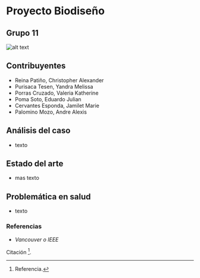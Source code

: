 # Proyecto Biodiseño 
## Grupo 11
                           
![alt text](https://static.vecteezy.com/system/resources/thumbnails/000/429/993/small/ArtificialIntelligence_03.jpg "Logo Title Text 1")

## Contribuyentes
* Reina Patiño, Christopher Alexander
* Purisaca Tesen, Yandra Melissa
* Porras Cruzado, Valeria Katherine
* Poma Soto, Eduardo Julian
* Cervantes Esponda, Jamilet Marie
* Palomino Mozo, Andre Alexis

## Análisis del caso
- texto

## Estado del arte
- mas texto

## Problemática en salud
- texto

### Referencias
- *Vancouver o IEEE*
  
Citación [^1].
[^1]: Referencia.
